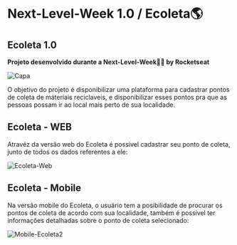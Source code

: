 # Next-Level-Week 1.0 / Ecoleta:earth_americas:

## Ecoleta 1.0

**Projeto desenvolvido durante a Next-Level-Week💚💜 by Rocketseat**

![Capa](https://user-images.githubusercontent.com/55250762/84310063-6be5e180-ab37-11ea-8946-c79bc408e0fd.png)

O objetivo do projeto é disponibilizar uma plataforma para cadastrar pontos de coleta de máteriais reciclaveis,
e disponibilizar esses pontos pra que as pessoas possam ir ao local mais perto de sua localidade.

## Ecoleta - WEB

Atravéz da versão web do Ecoleta é possivel cadastrar seu ponto de coleta, junto de todos os dados referentes a ele:

![Ecoleta-Web](https://user-images.githubusercontent.com/55250762/84312583-8de16300-ab3b-11ea-9a1d-23af93734ce0.png)

## Ecoleta - Mobile

Na versão mobile do Ecoleta, o usuário tem a posibilidade de procurar os pontos de coleta de acordo com sua localidade,
também é possivel ter informações detalhadas sobre o ponto de coleta selecionado:

![Mobile-Ecoleta2](https://user-images.githubusercontent.com/55250762/84314352-47d9ce80-ab3e-11ea-9c6b-f39f596193e3.png)
